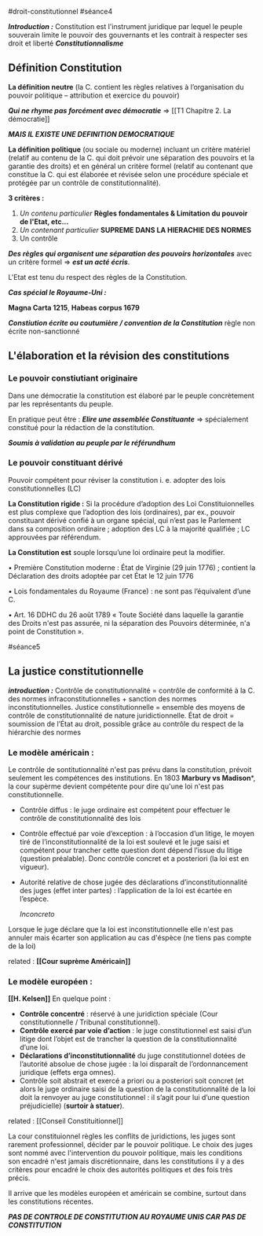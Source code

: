 #droit-constitutionnel #séance4

***Introduction :***
Constitution est l'instrument juridique par lequel le peuple souverain limite le pouvoir des gouvernants et les contrait à respecter ses droit et liberté ***Constitutionnalisme***

## Définition Constitution
**La définition neutre** (la C. contient les règles relatives à l’organisation du pouvoir politique – attribution et exercice du pouvoir) 

***Qui ne rhyme pas forcément avec démocratie*** => [[T1 Chapitre 2. La démocratie]]

***MAIS IL EXISTE UNE DEFINITION DEMOCRATIQUE***

**La définition politique** (ou sociale ou moderne) incluant un critère matériel (relatif au contenu de la C. qui doit prévoir une séparation des pouvoirs et la garantie des droits) et en général un critère formel (relatif au contenant que constitue la C. qui est élaborée et révisée selon une procédure spéciale et protégée par un contrôle de constitutionnalité).

**3 critères :**
1. *Un contenu particulier* **Règles fondamentales & Limitation du pouvoir de l'Etat, etc...**
2. *Un contenant particulier* **SUPREME DANS LA HIERACHIE DES NORMES**
3. Un contrôle

***Des règles qui organisent une séparation des pouvoirs horizontales*** avec un critère formel => ***est un acté écris***. 

L'Etat est tenu du respect des règles de la Constitution.

***Cas spécial le Royaume-Uni :***

**Magna Carta 1215**, **Habeas corpus 1679**

***Constiution écrite ou coutumière / convention de la Constitution***
règle non écrite non-sanctionné


## L'élaboration et la révision des constitutions

### Le pouvoir constiutiant originaire
Dans une démocratie la constitution est élaboré par le peuple concrètement par les représentants du peuple.

En pratique peut être : 
***Elire une assemblée Constituante*** => spécialement constitué pour la rédaction de la constitution.

***Soumis à validation au peuple par le référundhum***

### Le pouvoir constituant dérivé

Pouvoir compétent pour réviser la constitution i. e. adopter des lois constitutionnelles (LC)

**La Constitution rigide :** Si la procédure d’adoption des Loi Constituionnelles est plus complexe que l’adoption des lois (ordinaires), par ex., pouvoir constituant dérivé confié à un organe spécial, qui n’est pas le Parlement dans sa composition ordinaire ; adoption des LC à la majorité qualifiée ; LC approuvées par référendum.

**La Constitution est** souple lorsqu’une loi ordinaire peut la modifier. 

• Première Constitution moderne : État de Virginie (29 juin 1776) ; contient la Déclaration des droits adoptée par cet État le 12 juin 1776 

• Lois fondamentales du Royaume (France) : ne sont pas l’équivalent d’une C. 

• Art. 16 DDHC du 26 août 1789 « Toute Société dans laquelle la garantie des Droits n'est pas assurée, ni la séparation des Pouvoirs déterminée, n'a point de Constitution ».


#séance5 
## La justice constitutionnelle
***introduction :***
Contrôle de constitutionnalité = contrôle de conformité à la C. des normes infraconstitutionnelles + sanction des normes inconstitutionnelles. Justice constitutionnelle = ensemble des moyens de contrôle de constitutionnalité de nature juridictionnelle. État de droit = soumission de l’État au droit, possible grâce au contrôle du respect de la hiérarchie des normes

### Le modèle américain :
Le contrôle de sontitutionnalité n'est pas prévu dans la constitution, prévoit seulement les compétences des institutions. En 1803 **Marbury vs Madison***, la cour supèrme devient compétente pour dire qu'une loi n'est pas constitutionnelle.

- Contrôle diffus : le juge ordinaire est compétent pour effectuer le contrôle de constitutionnalité des lois 
- Contrôle effectué par voie d’exception : à l’occasion d’un litige, le moyen tiré de l’inconstitutionnalité de la loi est soulevé et le juge saisi et compétent pour trancher cette question dont dépend l’issue du litige (question préalable). Donc contrôle concret et a posteriori (la loi est en vigueur).

- Autorité relative de chose jugée des déclarations d’inconstitutionnalité des juges (effet inter partes) : l’application de la loi est écartée en l’espèce.

	*Inconcreto*
	
Lorsque le juge déclare que la loi est inconstitutionnelle elle n'est pas annuler mais écarter son application au cas d'éspèce (ne tiens pas compte de la loi)

related : **[[Cour suprème Américain]]**


### Le modèle européen :

**[[H. Kelsen]]** 
En quelque point :

- **Contrôle concentré** : réservé à une juridiction spéciale (Cour constitutionnelle / Tribunal constitutionnel).
- **Contrôle exercé par voie d’action** : le juge constitutionnel est saisi d’un litige dont l’objet est de trancher la question de la constitutionnalité d’une loi. 
- **Déclarations d’inconstitutionnalité** du juge constitutionnel dotées de l’autorité absolue de chose jugée : la loi disparaît de l’ordonnancement juridique (effets erga omnes). 
- Contrôle soit abstrait et exercé a priori ou a posteriori soit concret (et alors le juge ordinaire saisi de la question de la constitutionnalité de la loi doit la renvoyer au juge constitutionnel : il s’agit pour lui d’une question préjudicielle) (**surtoir à statuer**).
 
 related : [[Conseil Constituitionnel]]

La cour constituionnel règles les conflits de juridictions, les juges sont rarement professionnel, décider par le pouvoir politique. Le choix des juges sont nommé avec l'intervention du pouvoir politique, mais les conditions son encadré n'est jamais discrétionnaire, dans les constitutions il y a des critères pour encadré le choix des autorités politiques et des fois très précis. 

Il arrive que les modèles européen et américain se combine, surtout dans les constitutions récentes.

***PAS DE CONTROLE DE CONSTITUTION AU ROYAUME UNIS CAR PAS DE CONSTITUTION***

